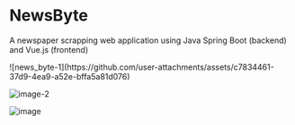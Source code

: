 # NewsByte
A newspaper scrapping web application using Java Spring Boot (backend) and Vue.js (frontend)

<div text-align="center">
![news_byte-1](https://github.com/user-attachments/assets/c7834461-37d9-4ea9-a52e-bffa5a81d076)
</div>

![image-2](https://github.com/user-attachments/assets/749324ea-7c99-46ff-88de-72f051fbbf15)

![image](https://github.com/user-attachments/assets/fb4aabb3-c0cb-40c1-832a-dc98cbed7056)
